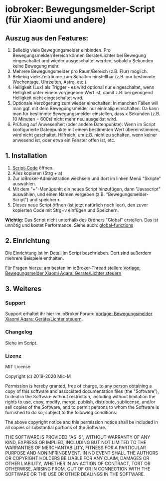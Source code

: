 # iobroker: Bewegungsmelder-Script (für Xiaomi und andere)

## Auszug aus den Features:
1. Beliebig viele Bewegungsmelder einbinden. Pro Bewegungsmelder/Bereich können Geräte/Lichter bei Bewegung eingeschaltet und wieder ausgeschaltet werden, sobald x Sekunden keine Bewegung mehr.
2. Mehrere Bewegungsmelder pro Raum/Bereich (z.B. Flur) möglich.
3. Beliebig viele Zeiträume zum Schalten einstellbar (z.B. nur bestimmte Wochentage, Uhrzeiten, Astro, etc.).
4. Helligkeit (Lux) als Trigger - es wird optional nur eingeschaltet, wenn Helligkeit unter einem vorgegeben Wert ist, damit z.B. bei genügend Helligkeit nicht eingeschaltet wird.
5. Optionale Verzögerung zum wieder einschalten: In manchen Fällen will man ggf. mit dem Bewegungsmelder nur einmalig einschalten. Da kann man für bestimmte Bewegungsmelder einstellen, dass x Sekunden (z.B. 10 Minuten = 600s) nicht mehr neu ausgelöst wird.
6. Prüfung auf Anwesenheit (oder andere Datenpunkte): Wenn im Script konfigurierte Datenpunkte mit einem bestimmten Wert übereinstimmen, wird nicht geschaltet. Hilfreich, um z.B. nicht zu schalten, wenn keiner anwesend ist, oder etwa ein Fenster offen ist, etc.


## 1. Installation

1. [Script-Code](https://raw.githubusercontent.com/Mic-M/iobroker.xiaomi-aquara-motion-control/master/script_xiaomi.js) öffnen.
2. Alles kopieren (Strg + a)
3. Zur ioBroker-Administration wechseln und dort im linken Menü "Skripte" auswählen.
4. Mit dem "+"-Menüpunkt ein neues Script hinzufügen, dann "Javascript" auswählen, und einen Namen vergeben (z.B. "Bewegungsmelder-Script") und speichern.
5. Dieses neue Script öffnen (ist jetzt natürlich noch leer), den zuvor kopierten Code mit Strg+v einfügen und Speichern.

**Wichtig:** Das Script nicht unterhalb des Ordners "Global" erstellen. Das ist unnötig und kostet Performance. Siehe auch: [global-functions](https://github.com/ioBroker/ioBroker.javascript/blob/master/docs/en/javascript.md#)

## 2. Einrichtung

Die Einrichtung ist im Detail im Script beschrieben. Dort sind außerdem mehrere Beispiele enthalten.

Für Fragen hierzu: am besten im ioBroker-Thread stellen: [Vorlage: Bewegungsmelder Xiaomi Aqara: Geräte/Lichter steuern](https://forum.iobroker.net/topic/22034/)

## 3. Weiteres

### Support
Support erhaltet ihr hier im ioBroker Forum: [Vorlage: Bewegungsmelder Xiaomi Aqara: Geräte/Lichter steuern](https://forum.iobroker.net/topic/22034/).

### Changelog

Siehe im Script.

### Lizenz

MIT License

Copyright (c) 2019-2020 Mic-M

Permission is hereby granted, free of charge, to any person obtaining a copy
of this software and associated documentation files (the "Software"), to deal
in the Software without restriction, including without limitation the rights
to use, copy, modify, merge, publish, distribute, sublicense, and/or sell
copies of the Software, and to permit persons to whom the Software is
furnished to do so, subject to the following conditions:

The above copyright notice and this permission notice shall be included in all
copies or substantial portions of the Software.

THE SOFTWARE IS PROVIDED "AS IS", WITHOUT WARRANTY OF ANY KIND, EXPRESS OR
IMPLIED, INCLUDING BUT NOT LIMITED TO THE WARRANTIES OF MERCHANTABILITY,
FITNESS FOR A PARTICULAR PURPOSE AND NONINFRINGEMENT. IN NO EVENT SHALL THE
AUTHORS OR COPYRIGHT HOLDERS BE LIABLE FOR ANY CLAIM, DAMAGES OR OTHER
LIABILITY, WHETHER IN AN ACTION OF CONTRACT, TORT OR OTHERWISE, ARISING FROM,
OUT OF OR IN CONNECTION WITH THE SOFTWARE OR THE USE OR OTHER DEALINGS IN THE
SOFTWARE.
